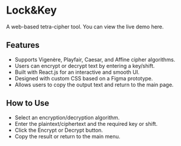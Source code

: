 # Lock&Key

A web-based tetra-cipher tool. You can view the live demo here.

## Features
- Supports Vigenère, Playfair, Caesar, and Affine cipher algorithms.
- Users can encrypt or decrypt text by entering a key/shift.
- Built with React.js for an interactive and smooth UI.
- Designed with custom CSS based on a Figma prototype.
- Allows users to copy the output text and return to the main page.

## How to Use
- Select an encryption/decryption algorithm.
- Enter the plaintext/ciphertext and the required key or shift.
- Click the Encrypt or Decrypt button.
- Copy the result or return to the main menu.